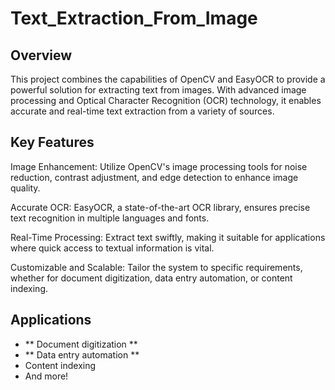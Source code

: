 # Text_Extraction_From_Image
## Overview
This project combines the capabilities of OpenCV and EasyOCR to provide a powerful solution for extracting text from images. With advanced image processing and Optical Character Recognition (OCR) technology, it enables accurate and real-time text extraction from a variety of sources.

## Key Features
Image Enhancement: Utilize OpenCV's image processing tools for noise reduction, contrast adjustment, and edge detection to enhance image quality.

Accurate OCR: EasyOCR, a state-of-the-art OCR library, ensures precise text recognition in multiple languages and fonts.

Real-Time Processing: Extract text swiftly, making it suitable for applications where quick access to textual information is vital.

Customizable and Scalable: Tailor the system to specific requirements, whether for document digitization, data entry automation, or content indexing.

## Applications
- ** Document digitization **
- ** Data entry automation **
- Content indexing
- And more!
